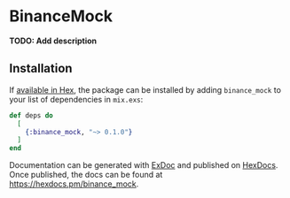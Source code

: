 # BinanceMock

**TODO: Add description**

## Installation

If [available in Hex](https://hex.pm/docs/publish), the package can be installed
by adding `binance_mock` to your list of dependencies in `mix.exs`:

```elixir
def deps do
  [
    {:binance_mock, "~> 0.1.0"}
  ]
end
```

Documentation can be generated with [ExDoc](https://github.com/elixir-lang/ex_doc)
and published on [HexDocs](https://hexdocs.pm). Once published, the docs can
be found at <https://hexdocs.pm/binance_mock>.

